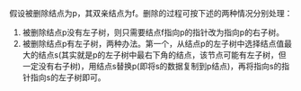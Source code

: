 假设被删除结点为p，其双亲结点为f。删除的过程可按下述的两种情况分别处理：

1. 被删除结点p没有左子树，则只需要结点f指向p的指针改为指向p的右子树。
2. 被删除结点p有左子树，两种办法。第一个，从结点p的左子树中选择结点值最大的结点s(其实就是p的左子树中最右下角的结点，该节点可能有左子树，但一定没有右子树)，用结点s替换p(即将s的数据复制到p结点)，再将指向s的指针指向s的左子树即可。                                                                                                                                                                                    